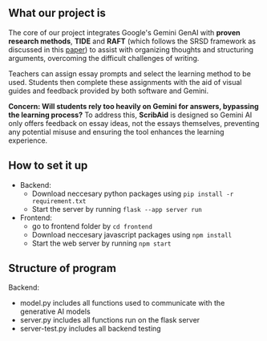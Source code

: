 ## What our project is
The core of our project integrates Google's Gemini GenAI with **proven research methods**, **TIDE** and **RAFT** (which follows the SRSD framework as discussed in this [paper](https://journals.sagepub.com/doi/full/10.1111/ldrp.12140)) to assist with organizing thoughts and structuring arguments, overcoming the difficult challenges of writing. 

Teachers can assign essay prompts and select the learning method to be used. Students then complete these assignments with the aid of visual guides and feedback provided by both software and Gemini.

**Concern: Will students rely too heavily on Gemini for answers, bypassing the learning process?**
To address this, **ScribAid** is designed so Gemini AI only offers feedback on essay ideas, not the essays themselves, preventing any potential misuse and ensuring the tool enhances the learning experience.

## How to set it up
- Backend:
  - Download neccesary python packages using `pip install -r requirement.txt`
  - Start the server by running `flask --app server run`
- Frontend:
  - go to frontend folder by `cd frontend`
  - Download neccesary javascript packages using `npm install`
  - Start the web server by running `npm start`


## Structure of program
Backend:
- model.py includes all functions used to communicate with the generative AI models
- server.py includes all functions run on the flask server
- server-test.py includes all backend testing

  
